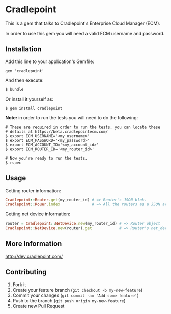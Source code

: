 # Cradlepoint

This is a gem that talks to Cradlepoint's Enterprise Cloud Manager \(ECM\).

In order to use this gem you will need a valid ECM username and password.


## Installation

Add this line to your application's Gemfile:

    gem 'cradlepoint'

And then execute:

    $ bundle

Or install it yourself as:

    $ gem install cradlepoint

__Note:__ in order to run the tests you will need to do the following:

    # These are required in order to run the tests, you can locate these
    # details at https://beta.cradlepointecm.com/
    $ export ECM_USERNAME='<my_username>'
    $ export ECM_PASSWORD='<my_password>'
    $ export ECM_ACCOUNT_ID='<my_account_id>'
    $ export ECM_ROUTER_ID='<my_router_id>'

    # Now you're ready to run the tests.
    $ rspec

## Usage

Getting router information:

```ruby
Cradlepoint::Router.get(my_router_id) # => Router's JSON blob.
Cradlepoint::Rouer.index              # => All the routers as a JSON array.
```

Getting net device information:

```ruby
router = Cradlepoint::NetDevice.new(my_router_id) # => Router object
Cradlepoint::NetDevice.new(router).get            # => Router's net_device info as JSON blob.
```

## More Information

http://dev.cradlepoint.com/

## Contributing

1. Fork it
2. Create your feature branch (`git checkout -b my-new-feature`)
3. Commit your changes (`git commit -am 'Add some feature'`)
4. Push to the branch (`git push origin my-new-feature`)
5. Create new Pull Request

